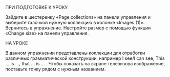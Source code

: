 ПРИ ПОДГОТОВКЕ К УРОКУ

Зайдите в шестеренку «Page collections» на панели управления и выберите галочкой нужную коллекцию в колонке «Images (1)». 
Вернитесь в упражнение. Настройте размер с помощью функции «Change size» на панели управления.

НА УРОКЕ

В данном упражнении представлены коллекции для отработки различных грамматической конструкции, например I see/I can see, This ... is ..., that ... is ... . 
Чтобы показать на экране телевизова изображение, поставьте точку рядом с нужным названием.
 
